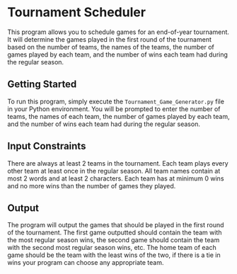 # Tournament Scheduler

This program allows you to schedule games for an end-of-year tournament. It will determine the games played in the first round of the tournament based on the number of teams, the names of the teams, the number of games played by each team, and the number of wins each team had during the regular season.

## Getting Started

To run this program, simply execute the `Tournament_Game_Generator.py` file in your Python environment. You will be prompted to enter the number of teams, the names of each team, the number of games played by each team, and the number of wins each team had during the regular season.

## Input Constraints

There are always at least 2 teams in the tournament.
Each team plays every other team at least once in the regular season.
All team names contain at most 2 words and at least 2 characters.
Each team has at minimum 0 wins and no more wins than the number of games they played.


## Output

The program will output the games that should be played in the first round of the tournament. The first game outputted should contain the team with the most regular season wins, the second game should contain the team with the second most regular season wins, etc. The home team of each game should be the team with the least wins of the two, if there is a tie in wins your program can choose any appropriate team.